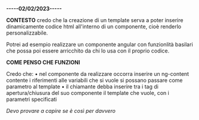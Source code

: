 **-----02/02/2023-----**


**CONTESTO**
credo che la creazione di un template serva a poter 
inserire dinamicamente codice html all'interno di un
componente, cioè renderlo personalizzabile. 

Potrei ad esempio realizzare un componente angular 
con funzionlità basilari che possa poi essere arricchito 
da chi lo usa con il proprio codice. 

**COME PENSO CHE FUNZIONI**

Credo che: 
  • nel componente da realizzare occorra inserire un ng-content
    contente i riferimenti alle variabili che si vuole si possano
    passare come parametro al template 
  • il chiamante debba inserire tra i tag di apertura/chiusura del 
    suo componente il template che vuole, con i parametri specificati

*Devo provare a capire se è così per davvero*